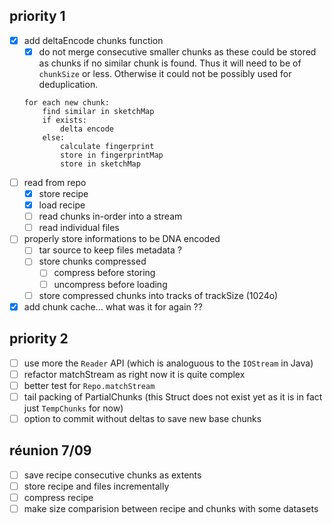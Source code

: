 priority 1
----------
- [x] add deltaEncode chunks function
    - [x] do not merge consecutive smaller chunks as these could be stored as chunks if no similar chunk is found. Thus it will need to be of `chunkSize` or less. Otherwise it could not be possibly used for deduplication.
    ```
    for each new chunk:
        find similar in sketchMap
        if exists:
            delta encode
        else:
            calculate fingerprint
            store in fingerprintMap
            store in sketchMap
    ```
- [ ] read from repo
    - [x] store recipe
    - [x] load recipe
    - [ ] read chunks in-order into a stream
    - [ ] read individual files
- [ ] properly store informations to be DNA encoded
    - [ ] tar source to keep files metadata ?
    - [ ] store chunks compressed
        - [ ] compress before storing
        - [ ] uncompress before loading
    - [ ] store compressed chunks into tracks of trackSize (1024o)
- [x] add chunk cache... what was it for again ??

priority 2
----------
- [ ] use more the `Reader` API (which is analoguous to the `IOStream` in Java)
- [ ] refactor matchStream as right now it is quite complex
- [ ] better test for `Repo.matchStream`
- [ ] tail packing of PartialChunks (this Struct does not exist yet as it is in fact just `TempChunks` for now)
- [ ] option to commit without deltas to save new base chunks

réunion 7/09
------------
- [ ] save recipe consecutive chunks as extents
- [ ] store recipe and files incrementally
- [ ] compress recipe
- [ ] make size comparision between recipe and chunks with some datasets
